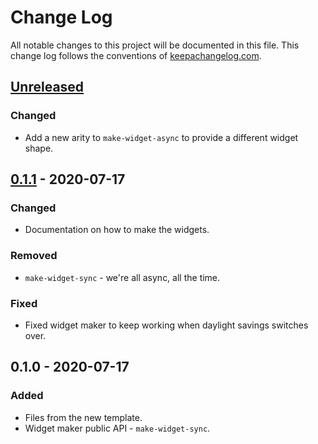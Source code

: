# Change Log
All notable changes to this project will be documented in this file. This change log follows the conventions of [keepachangelog.com](http://keepachangelog.com/).

## [Unreleased]
### Changed
- Add a new arity to `make-widget-async` to provide a different widget shape.

## [0.1.1] - 2020-07-17
### Changed
- Documentation on how to make the widgets.

### Removed
- `make-widget-sync` - we're all async, all the time.

### Fixed
- Fixed widget maker to keep working when daylight savings switches over.

## 0.1.0 - 2020-07-17
### Added
- Files from the new template.
- Widget maker public API - `make-widget-sync`.

[Unreleased]: https://github.com/your-name/geom/compare/0.1.1...HEAD
[0.1.1]: https://github.com/your-name/geom/compare/0.1.0...0.1.1
